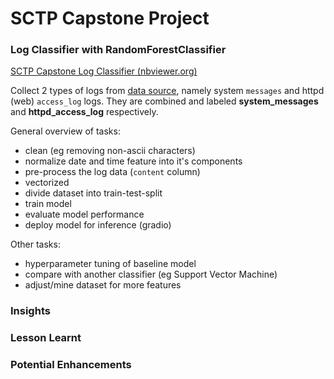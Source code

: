 # SCTP Capstone Project

### Log Classifier with RandomForestClassifier

[SCTP Capstone Log Classifier (nbviewer.org)](https://nbviewer.org/github/fc510/sctp-caps-log-classifier/blob/main/sctp_ml_log_data_RandomForestClassifier.ipynb)

Collect 2 types of logs from [data source](https://log-sharing.dreamhosters.com/), namely system `messages` and httpd (web) `access_log` logs. They are combined and labeled **system_messages** and **httpd_access_log** respectively.

General overview of tasks:
- clean (eg removing non-ascii characters)
- normalize date and time feature into it's components
- pre-process the log data (`content` column)
- vectorized
- divide dataset into train-test-split
- train model
- evaluate model performance
- deploy model for inference (gradio)

Other tasks:
- hyperparameter tuning of baseline model
- compare with another classifier (eg Support Vector Machine)
- adjust/mine dataset for more features

### Insights

### Lesson Learnt

### Potential Enhancements
